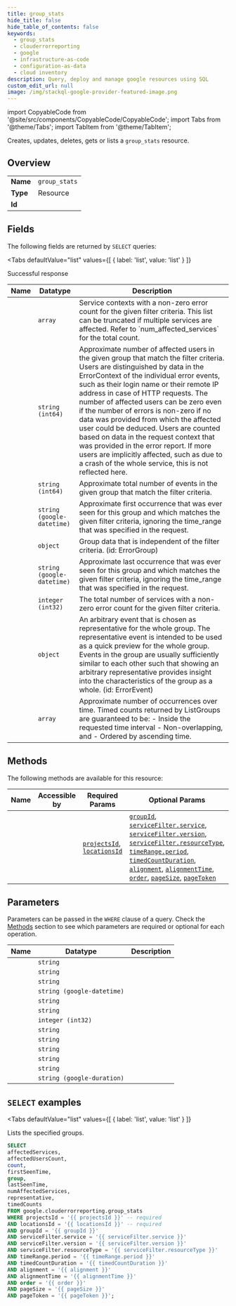 ```yaml
--- 
title: group_stats
hide_title: false
hide_table_of_contents: false
keywords:
  - group_stats
  - clouderrorreporting
  - google
  - infrastructure-as-code
  - configuration-as-data
  - cloud inventory
description: Query, deploy and manage google resources using SQL
custom_edit_url: null
image: /img/stackql-google-provider-featured-image.png
---
```


import CopyableCode from '@site/src/components/CopyableCode/CopyableCode';
import Tabs from '@theme/Tabs';
import TabItem from '@theme/TabItem';

Creates, updates, deletes, gets or lists a <code>group_stats</code> resource.

## Overview
<table><tbody>
<tr><td><b>Name</b></td><td><code>group_stats</code></td></tr>
<tr><td><b>Type</b></td><td>Resource</td></tr>
<tr><td><b>Id</b></td><td><CopyableCode code="google.clouderrorreporting.group_stats" /></td></tr>
</tbody></table>

## Fields

The following fields are returned by `SELECT` queries:

<Tabs
    defaultValue="list"
    values={[
        { label: 'list', value: 'list' }
    ]}
>
<TabItem value="list">

Successful response

<table>
<thead>
    <tr>
    <th>Name</th>
    <th>Datatype</th>
    <th>Description</th>
    </tr>
</thead>
<tbody>
<tr>
    <td><CopyableCode code="affectedServices" /></td>
    <td><code>array</code></td>
    <td>Service contexts with a non-zero error count for the given filter criteria. This list can be truncated if multiple services are affected. Refer to `num_affected_services` for the total count.</td>
</tr>
<tr>
    <td><CopyableCode code="affectedUsersCount" /></td>
    <td><code>string (int64)</code></td>
    <td>Approximate number of affected users in the given group that match the filter criteria. Users are distinguished by data in the ErrorContext of the individual error events, such as their login name or their remote IP address in case of HTTP requests. The number of affected users can be zero even if the number of errors is non-zero if no data was provided from which the affected user could be deduced. Users are counted based on data in the request context that was provided in the error report. If more users are implicitly affected, such as due to a crash of the whole service, this is not reflected here.</td>
</tr>
<tr>
    <td><CopyableCode code="count" /></td>
    <td><code>string (int64)</code></td>
    <td>Approximate total number of events in the given group that match the filter criteria.</td>
</tr>
<tr>
    <td><CopyableCode code="firstSeenTime" /></td>
    <td><code>string (google-datetime)</code></td>
    <td>Approximate first occurrence that was ever seen for this group and which matches the given filter criteria, ignoring the time_range that was specified in the request.</td>
</tr>
<tr>
    <td><CopyableCode code="group" /></td>
    <td><code>object</code></td>
    <td>Group data that is independent of the filter criteria. (id: ErrorGroup)</td>
</tr>
<tr>
    <td><CopyableCode code="lastSeenTime" /></td>
    <td><code>string (google-datetime)</code></td>
    <td>Approximate last occurrence that was ever seen for this group and which matches the given filter criteria, ignoring the time_range that was specified in the request.</td>
</tr>
<tr>
    <td><CopyableCode code="numAffectedServices" /></td>
    <td><code>integer (int32)</code></td>
    <td>The total number of services with a non-zero error count for the given filter criteria.</td>
</tr>
<tr>
    <td><CopyableCode code="representative" /></td>
    <td><code>object</code></td>
    <td>An arbitrary event that is chosen as representative for the whole group. The representative event is intended to be used as a quick preview for the whole group. Events in the group are usually sufficiently similar to each other such that showing an arbitrary representative provides insight into the characteristics of the group as a whole. (id: ErrorEvent)</td>
</tr>
<tr>
    <td><CopyableCode code="timedCounts" /></td>
    <td><code>array</code></td>
    <td>Approximate number of occurrences over time. Timed counts returned by ListGroups are guaranteed to be: - Inside the requested time interval - Non-overlapping, and - Ordered by ascending time.</td>
</tr>
</tbody>
</table>
</TabItem>
</Tabs>

## Methods

The following methods are available for this resource:

<table>
<thead>
    <tr>
    <th>Name</th>
    <th>Accessible by</th>
    <th>Required Params</th>
    <th>Optional Params</th>
    <th>Description</th>
    </tr>
</thead>
<tbody>
<tr>
    <td><a href="#list"><CopyableCode code="list" /></a></td>
    <td><CopyableCode code="select" /></td>
    <td><a href="#parameter-projectsId"><code>projectsId</code></a>, <a href="#parameter-locationsId"><code>locationsId</code></a></td>
    <td><a href="#parameter-groupId"><code>groupId</code></a>, <a href="#parameter-serviceFilter.service"><code>serviceFilter.service</code></a>, <a href="#parameter-serviceFilter.version"><code>serviceFilter.version</code></a>, <a href="#parameter-serviceFilter.resourceType"><code>serviceFilter.resourceType</code></a>, <a href="#parameter-timeRange.period"><code>timeRange.period</code></a>, <a href="#parameter-timedCountDuration"><code>timedCountDuration</code></a>, <a href="#parameter-alignment"><code>alignment</code></a>, <a href="#parameter-alignmentTime"><code>alignmentTime</code></a>, <a href="#parameter-order"><code>order</code></a>, <a href="#parameter-pageSize"><code>pageSize</code></a>, <a href="#parameter-pageToken"><code>pageToken</code></a></td>
    <td>Lists the specified groups.</td>
</tr>
</tbody>
</table>

## Parameters

Parameters can be passed in the `WHERE` clause of a query. Check the [Methods](#methods) section to see which parameters are required or optional for each operation.

<table>
<thead>
    <tr>
    <th>Name</th>
    <th>Datatype</th>
    <th>Description</th>
    </tr>
</thead>
<tbody>
<tr id="parameter-locationsId">
    <td><CopyableCode code="locationsId" /></td>
    <td><code>string</code></td>
    <td></td>
</tr>
<tr id="parameter-projectsId">
    <td><CopyableCode code="projectsId" /></td>
    <td><code>string</code></td>
    <td></td>
</tr>
<tr id="parameter-alignment">
    <td><CopyableCode code="alignment" /></td>
    <td><code>string</code></td>
    <td></td>
</tr>
<tr id="parameter-alignmentTime">
    <td><CopyableCode code="alignmentTime" /></td>
    <td><code>string (google-datetime)</code></td>
    <td></td>
</tr>
<tr id="parameter-groupId">
    <td><CopyableCode code="groupId" /></td>
    <td><code>string</code></td>
    <td></td>
</tr>
<tr id="parameter-order">
    <td><CopyableCode code="order" /></td>
    <td><code>string</code></td>
    <td></td>
</tr>
<tr id="parameter-pageSize">
    <td><CopyableCode code="pageSize" /></td>
    <td><code>integer (int32)</code></td>
    <td></td>
</tr>
<tr id="parameter-pageToken">
    <td><CopyableCode code="pageToken" /></td>
    <td><code>string</code></td>
    <td></td>
</tr>
<tr id="parameter-serviceFilter.resourceType">
    <td><CopyableCode code="serviceFilter.resourceType" /></td>
    <td><code>string</code></td>
    <td></td>
</tr>
<tr id="parameter-serviceFilter.service">
    <td><CopyableCode code="serviceFilter.service" /></td>
    <td><code>string</code></td>
    <td></td>
</tr>
<tr id="parameter-serviceFilter.version">
    <td><CopyableCode code="serviceFilter.version" /></td>
    <td><code>string</code></td>
    <td></td>
</tr>
<tr id="parameter-timeRange.period">
    <td><CopyableCode code="timeRange.period" /></td>
    <td><code>string</code></td>
    <td></td>
</tr>
<tr id="parameter-timedCountDuration">
    <td><CopyableCode code="timedCountDuration" /></td>
    <td><code>string (google-duration)</code></td>
    <td></td>
</tr>
</tbody>
</table>

## `SELECT` examples

<Tabs
    defaultValue="list"
    values={[
        { label: 'list', value: 'list' }
    ]}
>
<TabItem value="list">

Lists the specified groups.

```sql
SELECT
affectedServices,
affectedUsersCount,
count,
firstSeenTime,
group,
lastSeenTime,
numAffectedServices,
representative,
timedCounts
FROM google.clouderrorreporting.group_stats
WHERE projectsId = '{{ projectsId }}' -- required
AND locationsId = '{{ locationsId }}' -- required
AND groupId = '{{ groupId }}'
AND serviceFilter.service = '{{ serviceFilter.service }}'
AND serviceFilter.version = '{{ serviceFilter.version }}'
AND serviceFilter.resourceType = '{{ serviceFilter.resourceType }}'
AND timeRange.period = '{{ timeRange.period }}'
AND timedCountDuration = '{{ timedCountDuration }}'
AND alignment = '{{ alignment }}'
AND alignmentTime = '{{ alignmentTime }}'
AND order = '{{ order }}'
AND pageSize = '{{ pageSize }}'
AND pageToken = '{{ pageToken }}';
```
</TabItem>
</Tabs>
